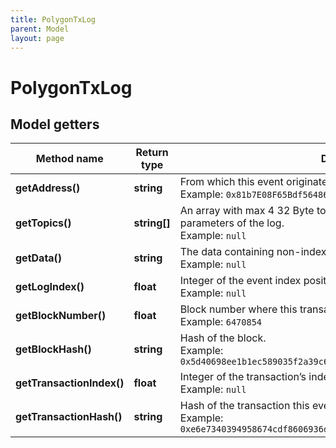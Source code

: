 ```yaml
---
title: PolygonTxLog
parent: Model
layout: page
---
```


# PolygonTxLog

## Model getters

Method name | Return type | Description | Notes
------------ | ------------- | ------------- | -------------
**getAddress()** | **string** | From which this event originated from. <br>Example: `0x81b7E08F65Bdf5648606c89998A9CC8164397647` | [optional]
**getTopics()** | **string[]** | An array with max 4 32 Byte topics, topic 1-3 contains indexed parameters of the log. <br>Example: `null` | [optional]
**getData()** | **string** | The data containing non-indexed log parameter. <br>Example: `null` | [optional]
**getLogIndex()** | **float** | Integer of the event index position in the block. <br>Example: `null` | [optional]
**getBlockNumber()** | **float** | Block number where this transaction was in. <br>Example: `6470854` | [optional]
**getBlockHash()** | **string** | Hash of the block. <br>Example: `0x5d40698ee1b1ec589035f2a39c6162287e9056868cc79d66cfb248ba9f66c3fc` | [optional]
**getTransactionIndex()** | **float** | Integer of the transaction’s index position, the event was created in. <br>Example: `null` | [optional]
**getTransactionHash()** | **string** | Hash of the transaction this event was created in. <br>Example: `0xe6e7340394958674cdf8606936d292f565e4ecc476aaa8b258ec8a141f7c75d7` | [optional]


